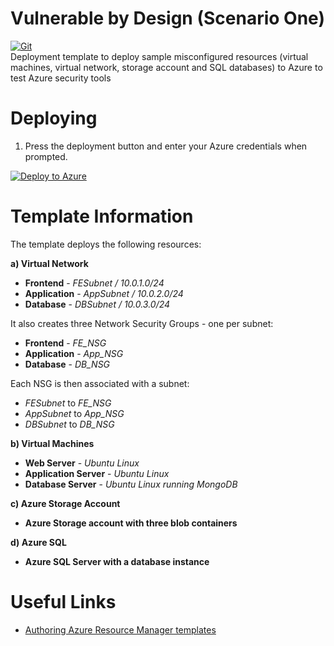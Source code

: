 # Vulnerable by Design (Scenario One)

[![Git](https://app.soluble.cloud/api/v1/public/badges/9cad45df-a3df-493f-987f-3ecfa6395c52.svg?orgId=288883884012)](https://app.soluble.cloud/repos/details/github.com/dasalebr/intelligence_demo?orgId=288883884012)  
Deployment template to deploy sample misconfigured resources (virtual machines, virtual network, storage account and SQL databases) to Azure to test Azure security tools 

Deploying
=========
1) Press the deployment button and enter your Azure credentials when prompted.

[![Deploy to Azure](https://azuredeploy.net/deploybutton.png)](https://portal.azure.com/#create/Microsoft.Template/uri/https%3A%2F%2Fraw.githubusercontent.com%2Fdavidokeyode%2Fvulnerable-by-design-azure%2Fmaster%2Farm%2Fscenario-one%2Fazuredeploy.json)

Template Information
====================
The template deploys the following resources:

**a) Virtual Network**
* **Frontend** - _FESubnet / 10.0.1.0/24_
* **Application** - _AppSubnet / 10.0.2.0/24_
* **Database** - _DBSubnet / 10.0.3.0/24_

It also creates three Network Security Groups - one per subnet:
* **Frontend** - _FE_NSG_
* **Application** - _App_NSG_
* **Database** - _DB_NSG_

Each NSG is then associated with a subnet:
* _FESubnet_ to _FE_NSG_
* _AppSubnet_ to _App_NSG_
* _DBSubnet_ to _DB_NSG_

**b) Virtual Machines**
* **Web Server** - _Ubuntu Linux_
* **Application Server** - _Ubuntu Linux_
* **Database Server** - _Ubuntu Linux running MongoDB_

**c) Azure Storage Account**
* **Azure Storage account with three blob containers**

**d) Azure SQL**
* **Azure SQL Server with a database instance**

Useful Links
============
* [Authoring Azure Resource Manager templates](https://azure.microsoft.com/en-us/documentation/articles/resource-group-authoring-templates/)
